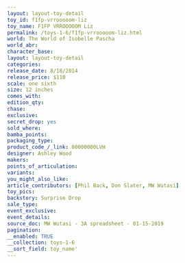 ```yaml
---
layout: layout-toy-detail 
toy_id: f1fp-vrrooooom-liz
toy_name: F1FP VRROOOOOM Liz
permalink: /toys-1-6/f1fp-vrrooooom-liz.html
world: The World of Isobelle Pascha
world_abr: 
character_base: 
layout: layout-toy-detail
categories: 
release_date: 8/18/2014
release_price: $110 
scale: one sixth
size: 12 inches
comes_with: 
edition_qty: 
chase: 
exclusive: 
secret_drop: yes
sold_where: 
bamba_points: 
packaging_type: 
product_code_/_link: 00000000LVH
designer: Ashley Wood
makers: 
points_of_articulation: 
variants: 
you_might_also_like: 
article_contributors: [Phil Back, Don Slater, MW Wutasi]
toy_pics: 
backstory: Surprise Drop
sale_type: 
event_exclusive: 
event_details: 
source_doc: MW Wutasi - 3A spreadsheet - 01-15-2019
pagination: 
__enabled: TRUE
__collection: toys-1-6
__sort_field: toy_name'
---
```

